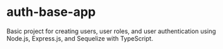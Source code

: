 # auth-base-app
Basic project for creating users, user roles, and user authentication using Node.js, Express.js, and Sequelize with TypeScript.

